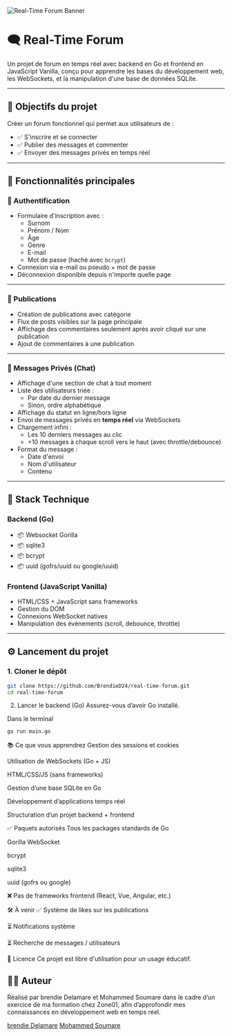 ![Real-Time Forum Banner](image.png)

# 🗨️ Real-Time Forum

Un projet de forum en temps réel avec backend en Go et frontend en JavaScript Vanilla, conçu pour apprendre les bases du développement web, les WebSockets, et la manipulation d'une base de données SQLite.

---

## 🚀 Objectifs du projet

Créer un forum fonctionnel qui permet aux utilisateurs de :

- ✅ S'inscrire et se connecter
- ✅ Publier des messages et commenter
- ✅ Envoyer des messages privés en temps réel

---

## 🧩 Fonctionnalités principales

### 🔐 Authentification

- Formulaire d'inscription avec :
  - Surnom
  - Prénom / Nom
  - Âge
  - Genre
  - E-mail
  - Mot de passe (haché avec `bcrypt`)
- Connexion via e-mail ou pseudo + mot de passe
- Déconnexion disponible depuis n'importe quelle page

---

### 📝 Publications

- Création de publications avec catégorie
- Flux de posts visibles sur la page principale
- Affichage des commentaires seulement après avoir cliqué sur une publication
- Ajout de commentaires à une publication

---

### 💬 Messages Privés (Chat)

- Affichage d'une section de chat à tout moment
- Liste des utilisateurs triée :
  - Par date du dernier message
  - Sinon, ordre alphabétique
- Affichage du statut en ligne/hors ligne
- Envoi de messages privés en **temps réel** via WebSockets
- Chargement infini :
  - Les 10 derniers messages au clic
  - +10 messages à chaque scroll vers le haut (avec throttle/debounce)
- Format du message :
  - Date d'envoi
  - Nom d'utilisateur
  - Contenu

---

## 🧱 Stack Technique

### Backend (Go)

- 📦 Websocket Gorilla
- 📦 sqlite3
- 📦 bcrypt
- 📦 uuid (gofrs/uuid ou google/uuid)

### Frontend (JavaScript Vanilla)

- HTML/CSS + JavaScript sans frameworks
- Gestion du DOM
- Connexions WebSocket natives
- Manipulation des événements (scroll, debounce, throttle)

---

## ⚙️ Lancement du projet

### 1. Cloner le dépôt

```bash
git clone https://github.com/BrendieD24/real-time-forum.git
cd real-time-forum
```
2. Lancer le backend (Go)
Assurez-vous d’avoir Go installé.

Dans le terminal

```bash
go run main.go
```

📚 Ce que vous apprendrez
Gestion des sessions et cookies

Utilisation de WebSockets (Go + JS)

HTML/CSS/JS (sans frameworks)

Gestion d’une base SQLite en Go

Développement d’applications temps réel

Structuration d’un projet backend + frontend

✅ Paquets autorisés
Tous les packages standards de Go

Gorilla WebSocket

bcrypt

sqlite3

uuid (gofrs ou google)

❌ Pas de frameworks frontend (React, Vue, Angular, etc.)

🛠️ À venir
✅ Système de likes sur les publications

⏳ Notifications système

⏳ Recherche de messages / utilisateurs

📄 Licence
Ce projet est libre d'utilisation pour un usage éducatif.

## 👨‍💻 Auteur

Réalisé par brendie Delamare et Mohammed Soumare dans le cadre d’un exercice de ma formation chez Zone01, afin d’approfondir mes connaissances en développement web en temps réel.

[brendie Delamare](https://github.com/BrendieD24)
[Mohammed Soumare](https://github.com/Salinkcha)

